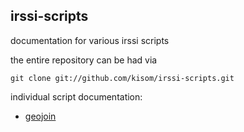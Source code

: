 irssi-scripts
-------------

documentation for various irssi scripts

the entire repository can be had via

    git clone git://github.com/kisom/irssi-scripts.git

individual script documentation:    
* [geojoin](geojoin.html)


